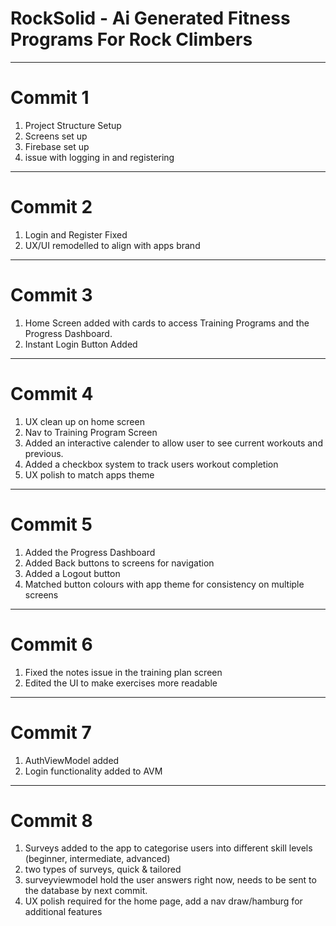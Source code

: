 # RockSolid - Ai Generated Fitness Programs For Rock Climbers 

---

# Commit 1
1. Project Structure Setup
2. Screens set up
3. Firebase set up
4. issue with logging in and registering

---

# Commit 2
1. Login and Register Fixed
2. UX/UI remodelled to align with apps brand

---

# Commit 3
1. Home Screen added with cards to access Training Programs and the Progress Dashboard.
2. Instant Login Button Added

---

# Commit 4
1. UX clean up on home screen
2. Nav to Training Program Screen
3. Added an interactive calender to allow user to see current workouts and previous.
4. Added a checkbox system to track users workout completion
5. UX polish to match apps theme

--- 

# Commit 5
1. Added the Progress Dashboard
2. Added Back buttons to screens for navigation
3. Added a Logout button
4. Matched button colours with app theme for consistency on multiple screens

---

# Commit 6
1. Fixed the notes issue in the training plan screen
2. Edited the UI to make exercises more readable

---

# Commit 7
1. AuthViewModel added
2. Login functionality added to AVM

---

# Commit 8
1. Surveys added to the app to categorise users into different skill levels (beginner, intermediate, advanced)
2. two types of surveys, quick & tailored
3. surveyviewmodel hold the user answers right now, needs to be sent to the database by next commit.
4. UX polish required for the home page, add a nav draw/hamburg for additional features


